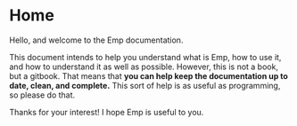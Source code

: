 # Home

Hello, and welcome to the Emp documentation. 

This document intends to help you understand what is Emp, how to use it, and how to understand it as well as possible. However, this is not a book, but a gitbook. That means that **you can help keep the documentation up to date, clean, and complete.** This sort of help is as useful as programming, so please do that.

Thanks for your interest! I hope Emp is useful to you.

